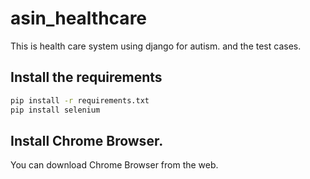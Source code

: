 # asin_healthcare
This is health care system using django for autism. and the test cases.

## Install the requirements
```bash
pip install -r requirements.txt
pip install selenium
```

## Install Chrome Browser.

You can download Chrome Browser from the web.
